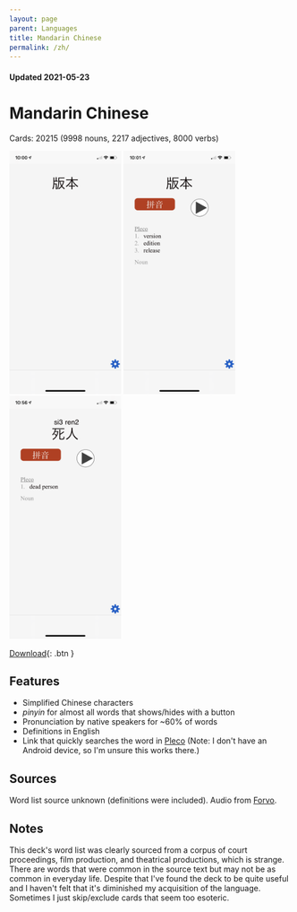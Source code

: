 ```yaml
---
layout: page
parent: Languages
title: Mandarin Chinese
permalink: /zh/
---
```


#### Updated 2021-05-23
# Mandarin Chinese

Cards: 20215 (9998 nouns, 2217 adjectives, 8000 verbs)

<img width="200" src="/assets/IMG_5961.PNG"/>
<img width="200" src="/assets/IMG_5962.PNG"/>
<img width="200" src="/assets/IMG_5966.PNG"/>

[Download](https://proto-cards-site.s3.us-west-2.amazonaws.com/zh-1.0.0.apkg){: .btn }

## Features

* Simplified Chinese characters
* _pinyin_ for almost all words that shows/hides with a button
* Pronunciation by native speakers for ~60% of words
* Definitions in English
* Link that quickly searches the word in [Pleco](https://www.pleco.com/) (Note: I don't have an Android device, so I'm unsure this works there.)

## Sources

Word list source unknown (definitions were included). Audio from [Forvo](https://forvo.com/).

## Notes

This deck's word list was clearly sourced from a corpus of court proceedings, film production, and theatrical productions, which is strange. There are words that were common in the source text but may not be as common in everyday life. Despite that I've found the deck to be quite useful and I haven't felt that it's diminished my acquisition of the language. Sometimes I just skip/exclude cards that seem too esoteric.
